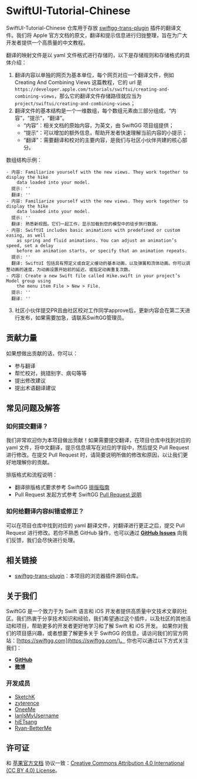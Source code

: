 # SwiftUI-Tutorial-Chinese
SwiftUI-Tutorial-Chinese 仓库用于存放 [swiftgg-trans-plugin](https://github.com/SwiftGGTeam/swiftgg-trans-plugin) 插件的翻译文件。我们将 Apple 官方文档的原文，翻译和提示信息进行归拢整理，旨在为广大开发者提供一个高质量的中文教程。

翻译的映射文件是以 yaml 文件格式进行存储的，以下是存储规则和存储格式的具体介绍：

1. 翻译内容以单独的网页为基本单位，每个网页对应一个翻译文件，例如 Creating And Combining Views 这篇教程，它的 url 是 `https://developer.apple.com/tutorials/swiftui/creating-and-combining-views`，那么它的翻译文件存储路径就应当为 `project/swiftui/creating-and-combining-views`；
2. 翻译文件的基本结构是一个一维数组，每个数组元素由三部分组成，“内容”，“提示”，“翻译”。
    * “内容”：相关文档的原始内容，为英文，由 SwiftGG 项目组提供；
    * “提示”：可以增加的额外信息，帮助开发者快速理解当前内容的小提示；
    * “翻译”：需要翻译和校对的主要内容，是我们与社区小伙伴共建的核心部分。

数组结构示例：

```
- 内容: Familiarize yourself with the new views. They work together to display the hike
    data loaded into your model.
  提示: ''
  翻译: ''
- 内容: Familiarize yourself with the new views. They work together to display the hike
    data loaded into your model.
  提示: ''
  翻译: 熟悉新视图。它们一起工作，显示加载到您的模型中的徒步旅行数据。
- 内容: SwiftUI includes basic animations with predefined or custom easing, as well
    as spring and fluid animations. You can adjust an animation’s speed, set a delay
    before an animation starts, or specify that an animation repeats.
  提示: ''
  翻译: SwiftUI 包括具有预定义或自定义缓动的基本动画，以及弹簧和流体动画。你可以调整动画的速度，为动画设置开始前的延迟，或指定动画重复次数。
- 内容: Create a new Swift file called Hike.swift in your project’s Model group using
    the menu item File > New > File.
  提示: ''
  翻译: ''
```

3. 社区小伙伴提交PR且由社区校对工作同学approve后，更新内容会在第二天进行发布，如果需要加急，请联系SwiftGG管理员。

## 贡献力量
如果想做出贡献的话，你可以：
- 参与翻译
- 帮忙校对，挑错别字、病句等等
- 提出修改建议
- 提出术语翻译建议

## 常见问题及解答
### 如何提交翻译？
我们非常欢迎你为本项目做出贡献！如果需要提交翻译，在项目仓库中找到对应的 yaml 文件，将中文翻译，提示信息填写在对应的字段中，然后提交 Pull Request 进行修改。在提交 Pull Request 时，请简要说明所做的修改和原因，以让我们更好地理解你的贡献。

排版格式和流程说明：
- 翻译排版格式要求参考 SwiftGG [排版指南](https://github.com/SwiftGGTeam/translation/blob/master/SwiftGG%20排版指南.md)
- Pull Request 发起方式参考 SwiftGG [Pull Request 说明](https://github.com/SwiftGGTeam/translation/blob/master/%E7%BF%BB%E8%AF%91%E6%B5%81%E7%A8%8B%E6%A6%82%E8%BF%B0%E5%8F%8APR%E8%AF%B4%E6%98%8E.md#%E5%A6%82%E4%BD%95%E5%8F%91%E8%B5%B7-pull-request)

### 如何给翻译内容纠错或修正？
可以在项目仓库中找到对应的 yaml 翻译文件，对翻译进行更正之后，提交 Pull Request 进行修改。若你不熟悉 GitHub 操作，也可以通过 **[GitHub Issues](https://github.com/SwiftGGTeam/swiftui-tutorial-chinese/issues)** 向我们反馈，我们会尽快进行处理。

## 相关链接
- [swiftgg-trans-plugin](https://github.com/SwiftGGTeam/swiftgg-trans-plugin)：本项目的浏览器插件源码仓库。

## 关于我们
SwiftGG 是一个致力于为 Swift 语言和 iOS 开发者提供高质量中文技术文章的社区。我们热衷于分享技术知识和经验，我们希望通过这个插件，以及社区的其他活动和项目，帮助更多的开发者更好地学习和了解 Swift 和 iOS 开发。
如果你对我们的项目感兴趣，或者想要了解更多关于 SwiftGG 的信息，请访问我们的官方网站：[https://swiftgg.com](https://swiftgg.com/)。
你也可以通过以下方式关注我们：
- **[GitHub](https://github.com/SwiftGGTeam)**
- **[微博](https://weibo.com/swiftguide)**

### 开发成员
- [SketchK](https://github.com/SketchK)
- [zyterence](https://github.com/zyterence)
- [OneeMe](https://github.com/OneeMe)
- [IanIsMyUsername](https://github.com/IanIsMyUsername)
- [hiETsang](https://github.com/hiETsang)
- [Ryan-BetterMe](https://github.com/Ryan-BetterMe)

## 许可证
和 [苹果官方文档](https://swift.org/documentation/) 协议一致：[Creative Commons Attribution 4.0 International (CC BY 4.0) License](https://creativecommons.org/licenses/by/4.0/)。
